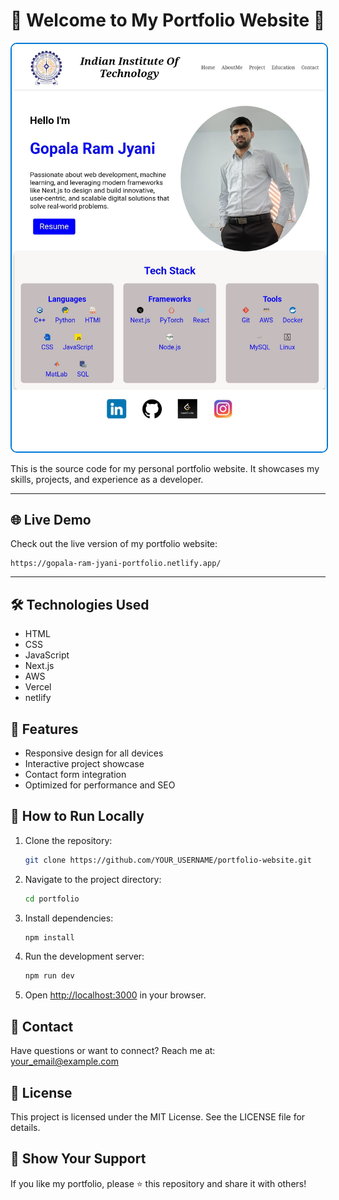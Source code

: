 # 🌟 Welcome to My Portfolio Website 🌟

<p align="center">
  <img src="https://github.com/gopaljyani2005/portfolio/blob/main/public/image/logo_web.jpg" alt="project-image" style="border: 2px solid #0078D7; border-radius: 10px;">
</p>
This is the source code for my personal portfolio website. It showcases my skills, projects, and experience as a developer.


---

## 🌐 Live Demo
Check out the live version of my portfolio website:
```
https://gopala-ram-jyani-portfolio.netlify.app/
```
---

## 🛠️ Technologies Used
- HTML
- CSS
- JavaScript
- Next.js
- AWS
- Vercel
- netlify

## 🚀 Features
- Responsive design for all devices
- Interactive project showcase
- Contact form integration
- Optimized for performance and SEO


## 📜 How to Run Locally
1. Clone the repository:
   ```bash
   git clone https://github.com/YOUR_USERNAME/portfolio-website.git
   ```
2. Navigate to the project directory:
   ```bash
   cd portfolio
   ```
3. Install dependencies:
   ```bash
   npm install
   ```
4. Run the development server:
   ```bash
   npm run dev
   ```
5. Open [http://localhost:3000](http://localhost:3000) in your browser.

## 📧 Contact
Have questions or want to connect? Reach me at: [your_email@example.com](mailto:your_email@example.com)

## 📄 License
This project is licensed under the MIT License. See the LICENSE file for details.

## 🌟 Show Your Support
If you like my portfolio, please ⭐ this repository and share it with others!
